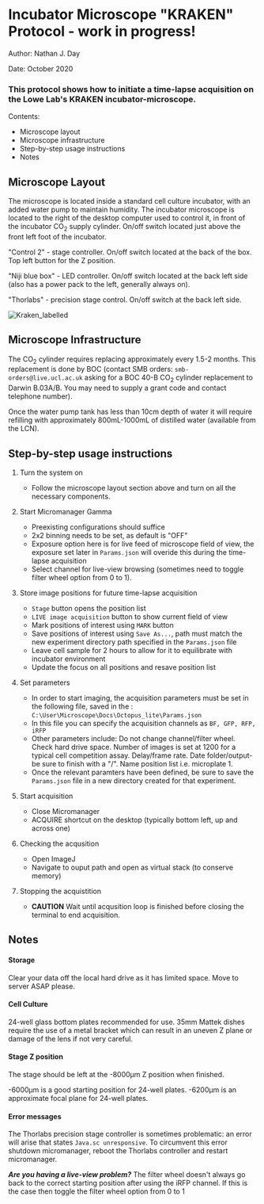 # Incubator Microscope "KRAKEN" Protocol - work in progress!

Author: Nathan J. Day

Date: October 2020

### This protocol shows how to initiate a time-lapse acquisition on the Lowe Lab's KRAKEN incubator-microscope. 

Contents: 

- Microscope layout
- Microscope infrastructure 
- Step-by-step usage instructions
- Notes

## Microscope Layout

The microscope is located inside a standard cell culture incubator, with an added water pump to maintain humidity. The incubator microscope is located to the right of the desktop computer used to control it, in front of the incubator CO<sub>2</sub> supply cylinder. On/off switch located just above the front left foot of the incubator.

"Control 2" - stage controller. On/off switch located at the back of the box. Top left button for the Z position. 

"Niji blue box" - LED controller. On/off switch located at the back left side (also has a power pack to the left, generally always on). 

"Thorlabs" - precision stage control. On/off switch at the back left side. 

![Kraken_labelled](https://user-images.githubusercontent.com/16838461/111985628-be135480-8b04-11eb-8765-0c87603f3bde.png)


## Microscope Infrastructure

The CO<sub>2</sub> cylinder requires replacing approximately every 1.5-2 months. This replacement is done by BOC (contact SMB orders: `smb-orders@live.ucl.ac.uk` asking for a BOC 40-B CO<sub>2</sub> cylinder replacement to Darwin B.03A/B. You may need to supply a grant code and contact telephone number). 

Once the water pump tank has less than 10cm depth of water it will require refilling with approximately 800mL-1000mL of distilled water (available from the LCN).

## Step-by-step usage instructions

1. Turn the system on 

    - Follow the microscope layout section above and turn on all the necessary components. 

2. Start Micromanager Gamma

    - Preexisting configurations should suffice
    - 2x2 binning needs to be set, as default is "OFF"
    - Exposure option here is for live feed of microscope field of view, the exposure set later in `Params.json` will overide this during the time-lapse acquisition
    - Select channel for live-view browsing (sometimes need to toggle filter wheel option from 0 to 1).
    
3. Store image positions for future time-lapse acquisition

    - `Stage` button opens the position list
    - `LIVE image acquisition` button to show current field of view 
    - Mark positions of interest using `MARK` button
    - Save positions of interest using `Save As...`, path must match the new experiment directory path specified in the `Params.json` file
    - Leave cell sample for 2 hours to allow for it to equilibrate with incubator environment
    - Update the focus on all positions and resave position list

4. Set parameters

    - In order to start imaging, the acquisition parameters must be set in the following file, saved in the :
        `C:\User\Microscope\Docs\Octopus_lite\Params.json`
    - In this file you can specify the acquisition channels as `BF, GFP, RFP, iRFP`
    - Other parameters include: 
        Do not change channel/filter wheel. Check hard drive space. Number of images is set at 1200 for a typical cell competition assay. Delay/frame rate. Date folder/output- be sure to finish with a "/". Name position list i.e. microplate 1. 
    - Once the relevant paramters have been defined, be sure to save the `Params.json` file in a new directory created for that experiment.
    
5. Start acquisition

    - Close Micromanager
    - ACQUIRE shortcut on the desktop (typically bottom left, up and across one)
    
6. Checking the acqusition 

    - Open ImageJ
    - Navigate to ouput path and open as virtual stack (to conserve memory)
    
    
7. Stopping the acquistition 

    - **CAUTION** Wait until acqusition loop is finished before closing the terminal to end acquisition. 
    

## Notes

#### Storage

Clear your data off the local hard drive as it has limited space. Move to server ASAP please. 

#### Cell Culture 

24-well glass bottom plates recommended for use. 35mm Mattek dishes require the use of a metal bracket which can result in an uneven Z plane or damage of the lens if not very careful. 

#### Stage Z position

The stage should be left at the -8000μm Z position when finished.

-6000μm is a good starting position for 24-well plates. -6200μm is an approximate focal plane for 24-well plates. 

#### Error messages

The Thorlabs precision stage controller is sometimes problematic: an error will arise that states `Java.sc unresponsive`. To circumvent this error shutdown micromanager, reboot the Thorlabs controller and restart micromanager.

**_Are you having a live-view problem?_** The filter wheel doesn't always go back to the correct starting position after using the iRFP channel. If this is the case then toggle the filter wheel option from 0 to 1
